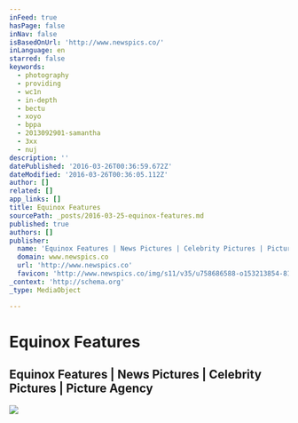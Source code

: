 ```yaml
---
inFeed: true
hasPage: false
inNav: false
isBasedOnUrl: 'http://www.newspics.co/'
inLanguage: en
starred: false
keywords:
  - photography
  - providing
  - wc1n
  - in-depth
  - bectu
  - xoyo
  - bppa
  - 2013092901-samantha
  - 3xx
  - nuj
description: ''
datePublished: '2016-03-26T00:36:59.672Z'
dateModified: '2016-03-26T00:36:05.112Z'
author: []
related: []
app_links: []
title: Equinox Features
sourcePath: _posts/2016-03-25-equinox-features.md
published: true
authors: []
publisher:
  name: 'Equinox Features | News Pictures | Celebrity Pictures | Picture Agency'
  domain: www.newspics.co
  url: 'http://www.newspics.co'
  favicon: 'http://www.newspics.co/img/s11/v35/u758686588-o153213854-81.ico'
_context: 'http://schema.org'
_type: MediaObject

---
```

# Equinox Features

<article style=""><h1>Equinox Features | News Pictures | Celebrity Pictures | Picture Agency</h1><img src="https://s3-us-west-2.amazonaws.com/the-grid-img/p/38b7c13b723c5c982b56997f0821f10fb514dd55.jpg" /></article>
